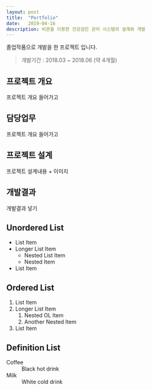 ```yaml
---
layout: post
title:  "Portfolio"
date:   2019-04-16
description: 비콘을 이용한 건강검진 관리 시스템의 설계와 개발
---
```


<p class="intro"><span class="dropcap">졸</span>업작품으로 개발을 한 프로젝트 입니다.</p>




 <blockquote> 개발기간 : 2018.03 ~ 2018.06 (약 4개월) </blockquote>


## 프로젝트 개요
 프로젝트 개요 들어가고

## 담당업무
<p> 프로젝트 개요 들어가고 </p>

## 프로젝트 설계
<p> 프로젝트 설계내용 + 이미지 </p>

## 개발결과 
<p> 개발결과 넣기 </p>


## Unordered List
* List Item
* Longer List Item
  * Nested List Item
  * Nested Item
* List Item

## Ordered List
1. List Item
2. Longer List Item
    1. Nested OL Item
    2. Another Nested Item
3. List Item

## Definition List
<dl>
  <dt>Coffee</dt>
  <dd>Black hot drink</dd>
  <dt>Milk</dt>
  <dd>White cold drink</dd>
</dl>
